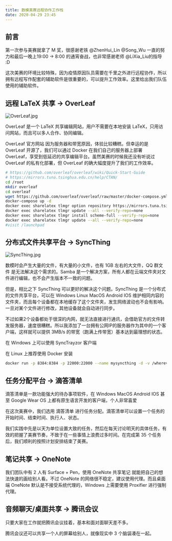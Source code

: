 ```yaml
---
title: 数模美赛远程协作工作栈
date: 2020-04-29 23:45
---
```


## 前言

第一次参与美赛就拿了 M 奖，很感谢老铁 @ZhenHui_Lin @Song_Wu 一直的努力和最后一晚上19:00 -> 8:00 的通宵奋战，也非常感谢老师 @LiXia_Liu的指导 :D

这次美赛的环境比较特殊，因为疫情原因队员需要在千里之外进行远程协作，所以拥有远程写作配套的辅助软件是很重要的，可以提升工作效率。这里给出我们队伍使用的辅助软件。

## 远程 LaTeX 共享 -> OverLeaf

![OverLeaf.jpg](https://s1.ax1x.com/2020/04/30/JHwxx0.md.jpg)

OverLeaf 是一个 LaTeX 共享编辑网站，用户不需要在本地安装 LaTeX，只用访问网站，而且可以多人合作、协同编辑。

OverLeaf 官方网站 因为服务器和带宽原因，体验比较糟糕。但幸运的是 OverLeaf 开源了，我们可以通过 Docker 在我们自己的服务器上部署 OverLeaf，享受到低延迟的共享编辑平台。虽然美赛的时候我还没有听说过 OverLeaf 的私有化部署，但 OverLeaf 的确大幅度提升了我们的工作效率。

```bash
# https://github.com/overleaf/overleaf/wiki/Quick-Start-Guide
# https://mirrors.tuna.tsinghua.edu.cn/help/CTAN/
cd /root
mkdir overleaf
cd overleaf
wget https://github.com/overleaf/overleaf/raw/master/docker-compose.yml
docker-compose up -d
docker exec sharelatex tlmgr option repository https://mirrors.tuna.tsinghua.edu.cn/CTAN/systems/texlive/tlnet
docker exec sharelatex tlmgr update --all --verify-repo=none
docker exec sharelatex tlmgr install scheme-full --verify-repo=none
docker exec sharelatex tlmgr update --all --verify-repo=none
#visit /launchpad
```

## 分布式文件共享平台 -> SyncThing

![SyncThing.jpg](https://s1.ax1x.com/2020/04/30/JHwv2q.jpg)

数模时会产生大量的文件，有大量的小文件，也有 1GB 左右的大文件，QQ 群文件 是无法解决这个需求的。Samba 是一个解决方案，所有人都在云端文件夹对文件进行编辑，也不会产生版本不一致的问题。

但是，相比之下 SyncThing 可以更好的解决这个问题。SyncThing 是一个分布式的文件共享平台，可以在 Windows Linux MacOS Android IOS 维护相同内容的文件夹，而且每个设备都在本地缓存了这个文件夹，发生网络波动也不会有影响。一旦对某个文件进行修改，其他设备就会自动进行同步。

不过如果2个设备都处于很深的内网，就无法直接进行通讯，会借助官方的文件转发服务器，速度很糟糕。所以我添加了一台拥有公网IP的服务器作为其中的一个客户端，这样就可以提供 3MB/s 的带宽（跑满上传带宽）基本达到最理想的状态。

在 Windows 上可以使用 SyncTrayzor 客户端

在 Linux 上推荐使用 Docker 安装

```bash
docker run -p 8384:8384 -p 22000:22000 --name mysyncthing -d -v /wherever/st-sync:/var/syncthing syncthing/syncthing:latest
```

## 任务分配平台 -> 滴答清单

滴答清单是一款功能强大的待办事项软件，在 Windows MacOS Android IOS 甚至 Google Wear OS 上都有原生语言开发的客户端，个人非常喜爱

在这次美赛中，我们选用 滴答清单 进行任务分配。滴答清单可以设置一个任务的开始时间、结束时间、执行人、状态。

我们实践中先是以天为单位设置大致的任务，然后在每天讨论明天的具体任务，有效的把握了美赛节奏，不致于在一些事情上浪费过多时间。在完成第 35 个任务后，我们顺利的按照计划安排结束了美赛。

## 笔记共享 -> OneNote

我们团队中有 2 人有 Surface + Pen，使用 OneNote 共享笔记 就能把自己的想法快速的画给别人看。不过 OneNote 的网络很不稳定，建议使用代理。而且桌面端 OneNote
默认是不接受系统代理的，Windows 上需要使用 Proxifier 进行强制代理。

## 音频聊天/桌面共享 -> 腾讯会议

只要大家在工作就把腾讯会议挂着，基本和面对面聊天差不多。

腾讯会议还可以共享一个人的屏幕给别人，就像现实中 3 个脑袋凑在一起。
